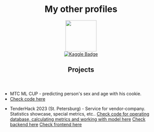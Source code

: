 <div id="header" align="center">
  <h1>My other profiles</h1>
</div>


<div id="header" align="center">
  <img src="https://media.giphy.com/media/v1.Y2lkPTc5MGI3NjExOTZiZDkwODk2YjA1ZDU1NWI0ZmY5ZmJhY2YyZTEzMDNmNjgxN2U5MyZjdD1n/u2pmTWUi0MXjyrMaVj/giphy.gif" width=100 />
</div>

<div id="badge" align="center">
  <a href="https://www.kaggle.com/maksimkotenkov">
    <img src="https://img.shields.io/badge/Kaggle-blue?style=for-the-badge&logo=kaggle&logoColor=white" alt="Kaggle Badge"/>
  </a>
</div>

<article>
  <header>
    <h1>Projects</h1>
  </header>
  <ul>
    <li>
      МТС ML CUP - predicting person's sex and age with his cookie.
    </li>
    <li>
      <a href="https://github.com/MurenMurenus/CookieDeanonymization">Check code here</a>
    </li>
  </ul>
  <ul>
    <li>
      TenderHack 2023 (St. Petersburg) - Service for vendor-company. Statistics showcase, special metrics, etc..
      <a href="https://github.com/MurenMurenus/TenderHackML-DS_API">Check code for operating database, calculating metrics and working with model here</a>
      <a href="https://github.com/MurenMurenus/TenderHackBack">Check backend here</a>
      <a href="https://github.com/MurenMurenus/TenderHackFront">Check frontend here</a>
    </li>
  </ul>
</article>
